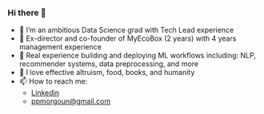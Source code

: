 ### Hi there 👋
- 🔭 I’m an ambitious Data Science grad with Tech Lead experience
- 🤵 Ex-director and co-founder of MyEcoBox (2 years) with 4 years management experience
- 🤖 Real experience building and deploying ML workflows including: NLP, recommender systems, data preprocessing, and more
- 🌱 I love effective altruism, food, books, and humanity
- 📫 How to reach me:
  * [Linkedin](https://www.linkedin.com/in/petr-morgoun-537101208/)
  * ppmorgoun@gmail.com


<!--
**ppmorgoun/ppmorgoun** is a ✨ _special_ ✨ repository because its `README.md` (this file) appears on your GitHub profile.

Here are some ideas to get you started:

- 🔭 I’m currently working on ...
- 🌱 I’m currently learning ...
- 👯 I’m looking to collaborate on ...
- 🤔 I’m looking for help with ...
- 💬 Ask me about ...
- 📫 How to reach me: ...
- 😄 Pronouns: ...
- ⚡ Fun fact: ...
-->
